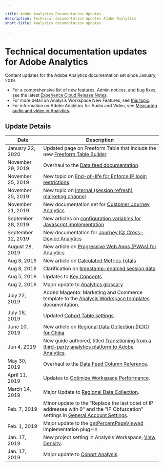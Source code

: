 ```yaml
---

title: Adobe Analytics Documentation Updates
description: Technical documentation updates Adobe Analytics
short-title: Analytics documentation updates

---
```


# Technical documentation updates for Adobe Analytics

Content updates for the Adobe Analytics documentation set since January, 2019.

* For a comprehensive list of new features, Admin notices, and bug fixes, see the latest [Experience Cloud Release Notes](https://marketing.adobe.com/resources/help/en_US/whatsnew/).
* For more detail on Analysis Workspace New Features, see [this topic](/help/analyze/analysis-workspace/new-features-in-analysis-workspace.md).
* For information on Adobe Analytics for Audio and Video, see [Measuring audio and video in Analytics](https://docs.adobe.com/content/help/en/media-analytics/using/media-overview.html).

## Update Details

| Date|Description |
|---|---|
|January 22, 2020| Updated page on Freeform Table that include the new [Freeform Table Builder](/help/analyze/analysis-workspace/visualizations/freeform-table.html)
|November 29, 2019 | Overhaul to the [Data feed documentation](/help/export/analytics-data-feed/data-feed-overview.md) |
|November 25, 2019|New topic on [End-of-life for Enforce IP login restrictions](https://docs.adobe.com/content/help/en/analytics/admin/company-settings/login-restrictions-eol.html)|
|November 25, 2019|New topic on [Internal (session refresh) marketing channel](https://docs.adobe.com/content/help/en/analytics/components/marketing-channels/session-refresh.html)|
|November 21, 2019|New documentation set for [Customer Journey Analytics](https://docs.adobe.com/content/help/en/analytics-platform/using/cja-landing.html)|
| September 28, 2019| New articles on [configuration variables for Javascript implementation](https://docs.adobe.com/content/help/en/analytics/implementation/javascript-implementation/variables-analytics-reporting/configuration-variables.html)|
|September 12, 2019|New documentation for [Journey IQ: Cross-Device Analytics](https://docs.adobe.com/content/help/en/analytics/components/cda/cda-home.html)|
| August 28, 2019| New article on [Progressive Web Apps (PWAs) for Analytics](https://docs.adobe.com/content/help/en/analytics/analyze/pwa/pwa.html)|
| Aug 8, 2019| New article on [Calculated Metrics Totals](/help/components/c-calcmetrics/cm-totals.md)|
| Aug 8, 2019|Clarification on [timestamp-enabled session data](/help/admin/admin/timestamp-optional.md)|
| Aug 5, 2019| Updates to [Key Concepts](/help/analyze/reports-analytics/key-concepts.md)|
| Aug 2, 2019|Major update to [Analytics glossary](/help/technotes/terms.md)|
| July 22, 2019|Added Magento: Marketing and Commerce template to the [Analysis Workspace templates](/help/analyze/analysis-workspace/build-workspace-project/starter-projects.md) documentation.|
| July 18, 2019| Updated [Cohort Table settings](/help/analyze/analysis-workspace/visualizations/cohort-table/t-cohort.md).|
| June 10, 2019| New article on [Regional Data Collection (RDC) for China](https://docs.adobe.com/content/help/en/analytics/technotes/rdc/rdc-china.html)|
| Jun 4, 2019 | New guide authored, titled [Transitioning from a third-party analytics platform to Adobe Analytics](/help/technotes/ga-to-aa/home.md). |
| May 30, 2019 | Overhaul to the [Data Feed Column Reference](/help/export/analytics-data-feed/c-df-contents/datafeeds-reference.md). |
| April 11, 2019 | Updates to [Optimize Workspace Performance](/help/analyze/analysis-workspace/optimizing-performance.md). |
| March 14, 2019 | Major Update to [Regional Data Collection](/help/technotes/rdc/regional-data-collection.md). |
| Feb. 7, 2019 | Minor update to the "Replace the last octet of IP addresses with 0" and the "IP Obfuscation" settings in [General Account Settings](/help/admin/admin/general-acct-settings-admin.md).|
| Feb. 1, 2019 | Major update to the [getPercentPageViewed](/help/implement/js-implementation/plugins/getpercentpageviewed.md) implementation plug-in. |
| Jan. 17, 2019 | New project setting in Analysis Workspace, [View Density](/help/analyze/analysis-workspace/build-workspace-project/view-density.md). |
| Jan. 17, 2019| Major update to [Cohort Analysis](/help/analyze/analysis-workspace/visualizations/cohort-table/cohort-analysis.md). |
